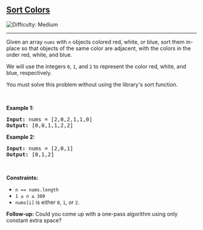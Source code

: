 <h2><a href="https://leetcode.com/problems/sort-colors/">Sort Colors</a></h2>
<img src="https://img.shields.io/badge/Difficulty-Medium-orange" alt="Difficulty: Medium" />
<hr>

<p>Given an array <code>nums</code> with <code>n</code> objects colored red, white, or blue, sort them in-place so that objects of the same color are adjacent, with the colors in the order red, white, and blue.</p>

<p>We will use the integers <code>0</code>, <code>1</code>, and <code>2</code> to represent the color red, white, and blue, respectively.</p>

<p>You must solve this problem without using the library's sort function.</p>

<p>&nbsp;</p>

<p><strong class="example">Example 1:</strong></p>
<pre>
<strong>Input:</strong> nums = [2,0,2,1,1,0]
<strong>Output:</strong> [0,0,1,1,2,2]
</pre>

<p><strong class="example">Example 2:</strong></p>
<pre>
<strong>Input:</strong> nums = [2,0,1]
<strong>Output:</strong> [0,1,2]
</pre>

<p>&nbsp;</p>

<p><strong>Constraints:</strong></p>
<ul>
  <li><code>n == nums.length</code></li>
  <li><code>1 &le; n &le; 300</code></li>
  <li><code>nums[i]</code> is either <code>0</code>, <code>1</code>, or <code>2</code>.</li>
</ul>

<p><strong>Follow-up:</strong> Could you come up with a one-pass algorithm using only constant extra space?</p>
